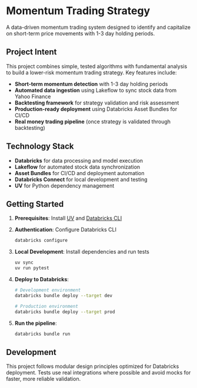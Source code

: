 # Momentum Trading Strategy

A data-driven momentum trading system designed to identify and capitalize on short-term price movements with 1-3 day holding periods.

## Project Intent

This project combines simple, tested algorithms with fundamental analysis to build a lower-risk momentum trading strategy. Key features include:

- **Short-term momentum detection** with 1-3 day holding periods
- **Automated data ingestion** using Lakeflow to sync stock data from Yahoo Finance
- **Backtesting framework** for strategy validation and risk assessment
- **Production-ready deployment** using Databricks Asset Bundles for CI/CD
- **Real money trading pipeline** (once strategy is validated through backtesting)

## Technology Stack

- **Databricks** for data processing and model execution
- **Lakeflow** for automated stock data synchronization
- **Asset Bundles** for CI/CD and deployment automation
- **Databricks Connect** for local development and testing
- **UV** for Python dependency management

## Getting Started

1. **Prerequisites**: Install [UV](https://docs.astral.sh/uv/getting-started/installation/) and [Databricks CLI](https://docs.databricks.com/dev-tools/cli/databricks-cli.html)

2. **Authentication**: Configure Databricks CLI
   ```bash
   databricks configure
   ```

3. **Local Development**: Install dependencies and run tests
   ```bash
   uv sync
   uv run pytest
   ```

4. **Deploy to Databricks**:
   ```bash
   # Development environment
   databricks bundle deploy --target dev
   
   # Production environment  
   databricks bundle deploy --target prod
   ```

5. **Run the pipeline**:
   ```bash
   databricks bundle run
   ```

## Development

This project follows modular design principles optimized for Databricks deployment. Tests use real integrations where possible and avoid mocks for faster, more reliable validation.

